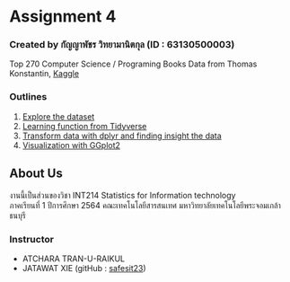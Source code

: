 # Assignment 4
### Created by กัญญาพัชร วิทยามานิตกุล (ID : 63130500003)
Top 270 Computer Science / Programing Books Data from Thomas Konstantin, [Kaggle](https://www.kaggle.com/thomaskonstantin/top-270-rated-computer-science-programing-books)
### Outlines
1. [Explore the dataset](https://github.com/sit-2021-int214/001-Spotify-Top/blob/main/assignment/HW04_63130500003/explore_data.md)
2. [Learning function from Tidyverse](https://github.com/sit-2021-int214/001-Spotify-Top/blob/main/assignment/HW04_63130500003/learning_function.md)
3. [Transform data with dplyr and finding insight the data](https://github.com/sit-2021-int214/001-Spotify-Top/blob/main/assignment/HW04_63130500003/find_insight_data.md)
4. [Visualization with GGplot2](#)
## About Us
งานนี้เป็นส่วนของวิชา INT214 Statistics for Information technology <br/> ภาคเรียนที่ 1 ปีการศึกษา 2564 คณะเทคโนโลยีสารสนเทศ มหาวิทยาลัยเทคโนโลยีพระจอมเกล้าธนบุรี
### Instructor
- ATCHARA TRAN-U-RAIKUL
- JATAWAT XIE (gitHub : [safesit23](https://github.com/safesit23))

